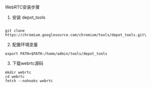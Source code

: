 WebRTC安装步骤
1. 安装 depot_tools
```shell

git clone https://chromium.googlesource.com/chromium/tools/depot_tools.git\

```

2. 配置环境变量
```shell
export PATH=$PATH:/home/admin/tools/depot_tools
```

3. 下载webrtc源码
```
mkdir webrtc
cd webrtc
fetch --nohooks webrtc
```
